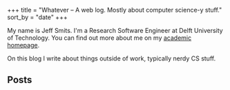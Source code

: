 +++
title = "Whatever &ndash; A web log. Mostly about computer science-y stuff."
sort_by = "date"
+++

My name is Jeff Smits. I'm a Research Software Engineer at Delft University of Technology. You can find out more about me on my [academic homepage](https://www.jeffsmits.net/).

On this blog I write about things outside of work, typically nerdy CS stuff.

## Posts
